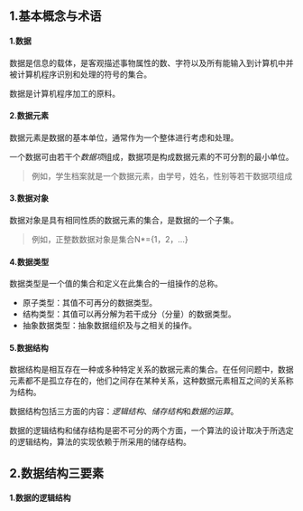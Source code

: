 ## 1.基本概念与术语

#### 1.数据

数据是信息的载体，是客观描述事物属性的数、字符以及所有能输入到计算机中并被计算机程序识别和处理的符号的集合。

数据是计算机程序加工的原料。

#### 2.数据元素

数据元素是数据的基本单位，通常作为一个整体进行考虑和处理。

一个数据可由若干个*数据项*组成，数据项是构成数据元素的不可分割的最小单位。

> 例如，学生档案就是一个数据元素，由学号，姓名，性别等若干数据项组成

#### 3.数据对象

数据对象是具有相同性质的数据元素的集合，是数据的一个子集。

> 例如，正整数数据对象是集合N*={1，2，…}

#### 4.数据类型

数据类型是一个值的集合和定义在此集合的一组操作的总称。

- 原子类型：其值不可再分的数据类型。
- 结构类型：其值可以再分解为若干成分（分量）的数据类型。
- 抽象数据类型：抽象数据组织及与之相关的操作。	

#### 5.数据结构

数据结构是相互存在一种或多种特定关系的数据元素的集合。在任何问题中，数据元素都不是孤立存在的，他们之间存在某种关系，这种数据元素相互之间的关系称为结构。

数据结构包括三方面的内容：*逻辑结构*、*储存结构*和*数据的运算*。

数据的逻辑结构和储存结构是密不可分的两个方面，一个算法的设计取决于所选定的逻辑结构，算法的实现依赖于所采用的储存结构。

## 2.数据结构三要素

#### 1.数据的逻辑结构


